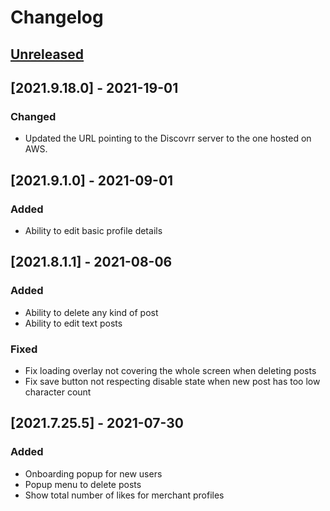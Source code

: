 # Changelog

## [Unreleased]

## [2021.9.18.0] - 2021-19-01

### Changed

- Updated the URL pointing to the Discovrr server to the one hosted on AWS.

## [2021.9.1.0] - 2021-09-01

### Added

- Ability to edit basic profile details

## [2021.8.1.1] - 2021-08-06

### Added

- Ability to delete any kind of post
- Ability to edit text posts

### Fixed

- Fix loading overlay not covering the whole screen when deleting posts
- Fix save button not respecting disable state when new post has too low
  character count

## [2021.7.25.5] - 2021-07-30

### Added

- Onboarding popup for new users
- Popup menu to delete posts
- Show total number of likes for merchant profiles

[unreleased]: https://github.com/discovrr-io/discovrr-app/compare/2021.09.18.00...HEAD
[2021.09.18.00]: https://github.com/discovrr-io/discovrr-app/releases/tag/2021.09.18.00

<!-- [2021.09.18.00]: https://github.com/discovrr-io/discovrr-app/compare/2021.09.01.00...2021.09.18.00 -->
<!-- [2021.09.01.00]: https://github.com/discovrr-io/discovrr-app/compare/2021.08.01.01...2021.09.1.00 -->
<!-- [2021.08.01.01]: https://github.com/discovrr-io/discovrr-app/compare/2021.07.25.05...2021.08.01.01 -->
<!-- [2021.07.25.05]: https://github.com/discovrr-io/discovrr-app/releases/tag/2021.07.25.05 -->
